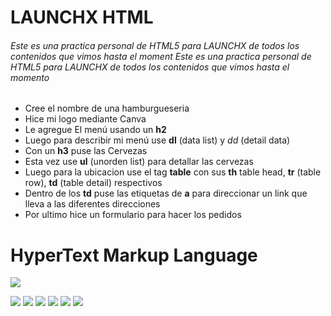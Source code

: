 # LAUNCHX HTML

######  Este es una practica personal de HTML5 para LAUNCHX de todos los contenidos que vimos hasta el moment Este es una practica personal de HTML5 para LAUNCHX de todos los contenidos que vimos hasta el momento
- Cree el nombre de una hamburgueseria
- Hice mi logo mediante Canva
- Le agregue El menú usando un **h2**
- Luego para describir mi menú use **dl** (data list) y *dd* (detail data)
- Con un **h3** puse las Cervezas
- Esta vez use **ul** (unorden list) para detallar las cervezas
- Luego para la ubicacion use el tag **table** con sus **th** table head, 
**tr**  (table row), **td** (table detail) respectivos
- Dentro de los **td** puse las etiquetas de **a** para direccionar un link
que lleva a las diferentes direcciones
- Por ultimo hice un formulario para hacer los pedidos  

# HyperText Markup Language

![](https://www.freeiconspng.com/uploads/html5-icon-2.png)

![](https://img.shields.io/github/stars/pandao/editor.md.svg) ![](https://img.shields.io/github/forks/pandao/editor.md.svg) ![](https://img.shields.io/github/tag/pandao/editor.md.svg) ![](https://img.shields.io/github/release/pandao/editor.md.svg) ![](https://img.shields.io/github/issues/pandao/editor.md.svg) ![](https://img.shields.io/bower/v/editor.md.svg)
